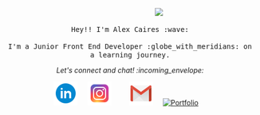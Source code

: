 <p align="center">
  <img src="https://media.giphy.com/media/QHE5gWI0QjqF2/giphy.gif" width="40%" align="right">
  <br><br>
  <samp>
    Hey!! I'm Alex Caires :wave:
    <br><br>
    I'm a Junior Front End Developer :globe_with_meridians: on a learning journey.
  </samp>
</p>

<p align="center"> 
  <i> Let's connect and chat! :incoming_envelope: </i>
</p>

<p align="center">
<a href="https://www.linkedin.com/in/alex-caires-b7b39b174/"><img src="https://github.com/sarthak77/sarthak77/blob/master/icons/icons8-linkedin-circled-48.png" alt="LinkedIn"></a> &nbsp; &nbsp;
<a href="https://www.instagram.com/tiiagoaleex/"><img src="https://github.com/sarthak77/sarthak77/blob/master/icons/icons8-instagram-48.png" alt="Instagram"></a> &nbsp; &nbsp;
 &nbsp; &nbsp;
<a href="mailto:tiagoaleex@gmail.com"><img src="https://github.com/sarthak77/sarthak77/blob/master/icons/icons8-gmail-48.png" alt="Gmail"></a> &nbsp; &nbsp;
<a href="https://aleex-caires-portfolio-oa0w1moyt-aleexcaires.vercel.app/"><img src="https://cdn-icons.flaticon.com/png/512/3476/premium/3476457.png?token=exp=1638535242~hmac=b33c32ea780fee98236c5a45ea98682b" alt="Portfolio"></a> &nbsp; &nbsp;
  
</p>

<!--https://icons8.com/icons/set/svg-->

